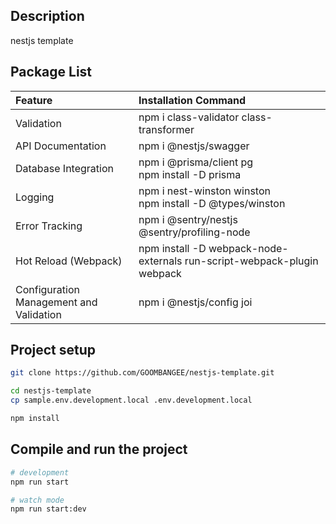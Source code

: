 
## Description

nestjs template

## Package List


| Feature                                                    | Installation Command                                                    |  
|:-----------------------------------------------------------|:------------------------------------------------------------------------|  
| Validation                                                 | npm i class-validator class-transformer                                 |
| API Documentation                                          | npm i @nestjs/swagger                                                   |   
| Database Integration                                       | npm i @prisma/client pg<br/> npm install -D prisma                      |
| Logging                                                    | npm i nest-winston winston <br/> npm install -D @types/winston          |
| Error Tracking                                             | npm i @sentry/nestjs @sentry/profiling-node                             |
| Hot Reload (Webpack)                                       | npm install -D webpack-node-externals run-script-webpack-plugin webpack |
| Configuration Management and Validation                    | npm i @nestjs/config joi                                                | 

## Project setup

```bash
git clone https://github.com/GOOMBANGEE/nestjs-template.git

cd nestjs-template
cp sample.env.development.local .env.development.local

npm install
```

## Compile and run the project

```bash
# development
npm run start

# watch mode
npm run start:dev

```